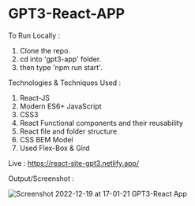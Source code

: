# GPT3-React-APP

To Run Locally :
  1) Clone the repo.
  2) cd into 'gpt3-app' folder.
  3) then type 'npm run start'.
  
Technologies & Techniques Used :
  1) React-JS
  2) Modern ES6+ JavaScript
  3) CSS3
  4) React Functional components and their reusability
  5) React file and folder structure
  6) CSS BEM Model
  7) Used Flex-Box & Gird
  
Live : https://react-site-gpt3.netlify.app/

Output/Screenshot :

![Screenshot 2022-12-19 at 17-01-21 GPT3-React App](https://user-images.githubusercontent.com/100374421/208421500-6c854ba5-f18e-471c-aaff-80b87245e4bb.png)

